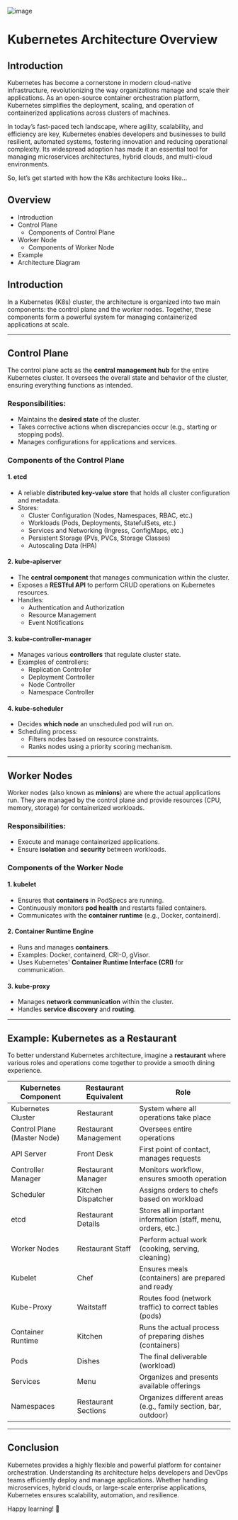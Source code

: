 ![image](https://github.com/user-attachments/assets/18de8361-2213-4c9b-a822-1bd524fbec0b)



# Kubernetes Architecture Overview

## Introduction

Kubernetes has become a cornerstone in modern cloud-native infrastructure, revolutionizing the way organizations manage and scale their applications. As an open-source container orchestration platform, Kubernetes simplifies the deployment, scaling, and operation of containerized applications across clusters of machines.

In today’s fast-paced tech landscape, where agility, scalability, and efficiency are key, Kubernetes enables developers and businesses to build resilient, automated systems, fostering innovation and reducing operational complexity. Its widespread adoption has made it an essential tool for managing microservices architectures, hybrid clouds, and multi-cloud environments. 

So, let’s get started with how the K8s architecture looks like…

## Overview
- Introduction
- Control Plane
  - Components of Control Plane
- Worker Node
  - Components of Worker Node
- Example
- Architecture Diagram

## Introduction

In a Kubernetes (K8s) cluster, the architecture is organized into two main components: the control plane and the worker nodes. Together, these components form a powerful system for managing containerized applications at scale.

---

## Control Plane

The control plane acts as the **central management hub** for the entire Kubernetes cluster. It oversees the overall state and behavior of the cluster, ensuring everything functions as intended.

### Responsibilities:
- Maintains the **desired state** of the cluster.
- Takes corrective actions when discrepancies occur (e.g., starting or stopping pods).
- Manages configurations for applications and services.

### Components of the Control Plane

#### 1. etcd
- A reliable **distributed key-value store** that holds all cluster configuration and metadata.
- Stores:
  - Cluster Configuration (Nodes, Namespaces, RBAC, etc.)
  - Workloads (Pods, Deployments, StatefulSets, etc.)
  - Services and Networking (Ingress, ConfigMaps, etc.)
  - Persistent Storage (PVs, PVCs, Storage Classes)
  - Autoscaling Data (HPA)
  
#### 2. kube-apiserver
- The **central component** that manages communication within the cluster.
- Exposes a **RESTful API** to perform CRUD operations on Kubernetes resources.
- Handles:
  - Authentication and Authorization
  - Resource Management
  - Event Notifications

#### 3. kube-controller-manager
- Manages various **controllers** that regulate cluster state.
- Examples of controllers:
  - Replication Controller
  - Deployment Controller
  - Node Controller
  - Namespace Controller

#### 4. kube-scheduler
- Decides **which node** an unscheduled pod will run on.
- Scheduling process:
  - Filters nodes based on resource constraints.
  - Ranks nodes using a priority scoring mechanism.

---

## Worker Nodes

Worker nodes (also known as **minions**) are where the actual applications run. They are managed by the control plane and provide resources (CPU, memory, storage) for containerized workloads.

### Responsibilities:
- Execute and manage containerized applications.
- Ensure **isolation** and **security** between workloads.

### Components of the Worker Node

#### 1. kubelet
- Ensures that **containers** in PodSpecs are running.
- Continuously monitors **pod health** and restarts failed containers.
- Communicates with the **container runtime** (e.g., Docker, containerd).

#### 2. Container Runtime Engine
- Runs and manages **containers**.
- Examples: Docker, containerd, CRI-O, gVisor.
- Uses Kubernetes' **Container Runtime Interface (CRI)** for communication.

#### 3. kube-proxy
- Manages **network communication** within the cluster.
- Handles **service discovery** and **routing**.

---

## Example: Kubernetes as a Restaurant

To better understand Kubernetes architecture, imagine a **restaurant** where various roles and operations come together to provide a smooth dining experience.

| Kubernetes Component       | Restaurant Equivalent          | Role |
|----------------------------|--------------------------------|------|
| Kubernetes Cluster         | Restaurant                    | System where all operations take place |
| Control Plane (Master Node)| Restaurant Management         | Oversees entire operations |
| API Server                 | Front Desk                    | First point of contact, manages requests |
| Controller Manager         | Restaurant Manager            | Monitors workflow, ensures smooth operation |
| Scheduler                  | Kitchen Dispatcher            | Assigns orders to chefs based on workload |
| etcd                       | Restaurant Details            | Stores all important information (staff, menu, orders, etc.) |
| Worker Nodes               | Restaurant Staff              | Perform actual work (cooking, serving, cleaning) |
| Kubelet                    | Chef                          | Ensures meals (containers) are prepared and ready |
| Kube-Proxy                 | Waitstaff                     | Routes food (network traffic) to correct tables (pods) |
| Container Runtime          | Kitchen                       | Runs the actual process of preparing dishes (containers) |
| Pods                       | Dishes                        | The final deliverable (workload) |
| Services                   | Menu                          | Organizes and presents available offerings |
| Namespaces                 | Restaurant Sections           | Organizes different areas (e.g., family section, bar, outdoor) |

---

## Conclusion

Kubernetes provides a highly flexible and powerful platform for container orchestration. Understanding its architecture helps developers and DevOps teams efficiently deploy and manage applications. Whether handling microservices, hybrid clouds, or large-scale enterprise applications, Kubernetes ensures scalability, automation, and resilience.

Happy learning! 🚀


